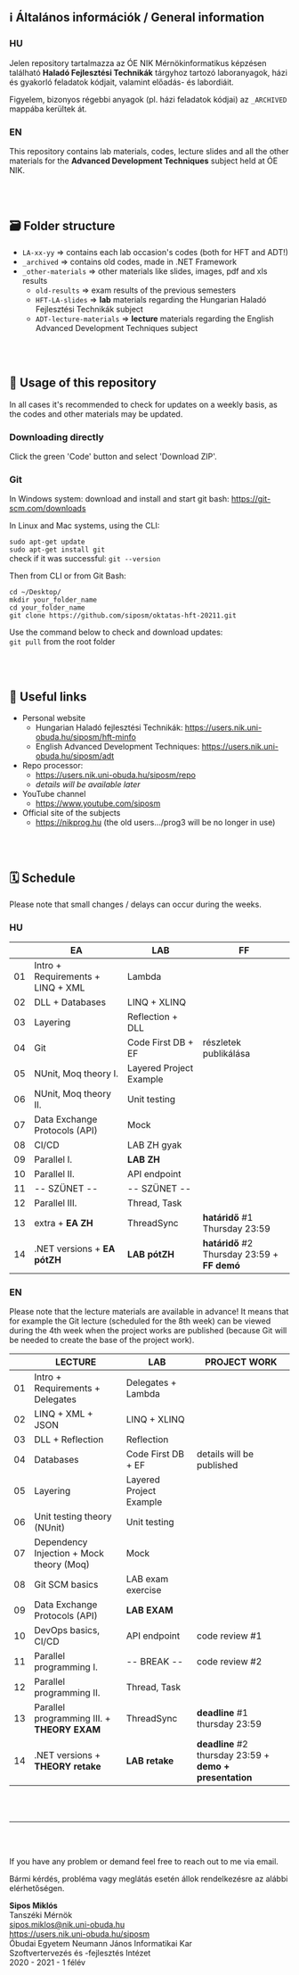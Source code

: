 ## ℹ️ Általános információk / General information

### HU
Jelen repository tartalmazza az ÓE NIK Mérnökinformatikus képzésen található **Haladó Fejlesztési Technikák** tárgyhoz tartozó laboranyagok, házi és gyakorló feladatok kódjait, valamint előadás- és labordiáit.

Figyelem, bizonyos régebbi anyagok (pl. házi feladatok kódjai) az `_ARCHIVED` mappába kerültek át.

### EN
This repository contains lab materials, codes, lecture slides and all the other materials for the **Advanced Development Techniques** subject held at ÓE NIK.

<br><br>

## 🗃 Folder structure
- `LA-xx-yy` => contains each lab occasion's codes (both for HFT and ADT!)
- `_archived` => contains old codes, made in .NET Framework
- `_other-materials` => other materials like slides, images, pdf and xls results
    - `old-results` => exam results of the previous semesters
    - `HFT-LA-slides` => **lab** materials regarding the Hungarian Haladó Fejlesztési Technikák subject
    - `ADT-lecture-materials` => **lecture** materials regarding the English Advanced Development Techniques subject

<br><br>

## 🔧 Usage of this repository
In all cases it's recommended to check for updates on a weekly basis, as the codes and other materials may be updated.

### Downloading directly
Click the green 'Code' button and select 'Download ZIP'.

### Git
In Windows system: download and install and start git bash: https://git-scm.com/downloads

In Linux and Mac systems, using the CLI:

`sudo apt-get update`\
`sudo apt-get install git`\
check if it was successful: `git --version`

Then from CLI or from Git Bash:

`cd ~/Desktop/`\
`mkdir your_folder_name`\
`cd your_folder_name`\
`git clone https://github.com/siposm/oktatas-hft-20211.git`

Use the command below to check and download updates:\
`git pull` from the root folder

<br><br>

## 🔗 Useful links
- Personal website
  - Hungarian Haladó fejlesztési Technikák: https://users.nik.uni-obuda.hu/siposm/hft-minfo
  - English Advanced Development Techniques: https://users.nik.uni-obuda.hu/siposm/adt
- Repo processor:
  - https://users.nik.uni-obuda.hu/siposm/repo
  - *details will be available later*
- YouTube channel
  - https://www.youtube.com/siposm
- Official site of the subjects
  - https://nikprog.hu (the old users.../prog3 will be no longer in use)

<br><br>

## 🗓 Schedule

Please note that small changes / delays can occur during the weeks.

### HU

|    | EA                                | LAB                                     | FF                                           |
| -- | --------------------------------- | --------------------------------------- | -------------------------------------------- |
| 01 | Intro + Requirements + LINQ + XML | Lambda                                  |                                              |
| 02 | DLL + Databases                   | LINQ + XLINQ                            |                                              |
| 03 | Layering                          | Reflection + DLL                        |                                              |
| 04 | Git                               | Code First DB + EF                      | részletek publikálása                        |
| 05 | NUnit, Moq theory I.              | Layered Project Example                 |                                              |
| 06 | NUnit, Moq theory II.             | Unit testing                            |                                              |
| 07 | Data Exchange Protocols (API)     | Mock                                    |                                              |
| 08 | CI/CD                             | LAB ZH gyak                             |                                              |
| 09 | Parallel I.                       | **LAB ZH**                              |                                              |
| 10 | Parallel II.                      | API endpoint                            |                                              |
| 11 | \-- SZÜNET --                     | \-- SZÜNET --                           |                                              |
| 12 | Parallel III.                     | Thread, Task                            |                                              |
| 13 | extra + **EA ZH**                 | ThreadSync                              | **határidő** #1 Thursday 23:59               |
| 14 | .NET versions + **EA pótZH**      | **LAB pótZH**                           | **határidő** #2 Thursday 23:59 + **FF demó** |


### EN

Please note that the lecture materials are available in advance! It means that for example the Git lecture (scheduled for the 8th week) can be viewed during the 4th week when the project works are published (because Git will be needed to create the base of the project work).

|    | LECTURE                                    | LAB                                     | PROJECT WORK                                            |
| -- | ------------------------------------------ | --------------------------------------- | ------------------------------------------------------- |
| 01 | Intro + Requirements + Delegates           | Delegates + Lambda                      |                                                         |
| 02 | LINQ + XML + JSON                          | LINQ + XLINQ                            |                                                         |
| 03 | DLL + Reflection                           | Reflection                              |                                                         |
| 04 | Databases                                  | Code First DB + EF                      | details will be published                               |
| 05 | Layering                                   | Layered Project Example                 |                                                         |
| 06 | Unit testing theory (NUnit)                | Unit testing                            |                                                         |
| 07 | Dependency Injection + Mock theory (Moq)   | Mock                                    |                                                         |
| 08 | Git SCM basics                             | LAB exam exercise                       |                                                         |
| 09 | Data Exchange Protocols (API)              | **LAB EXAM**                            |                                                         |
| 10 | DevOps basics, CI/CD                       | API endpoint                            | code review #1                                          |
| 11 | Parallel programming I.                    | \-- BREAK --                            | code review #2                                          |
| 12 | Parallel programming II.                   | Thread, Task                            |                                                         |
| 13 | Parallel programming III. + **THEORY EXAM**| ThreadSync                              | **deadline** #1 thursday 23:59                          |
| 14 | .NET versions + **THEORY retake**          | **LAB retake**                          | **deadline** #2 thursday 23:59 + **demo + presentation**|


<br><br>

---

<br><br>

If you have any problem or demand feel free to reach out to me via email.

Bármi kérdés, probléma vagy meglátás esetén állok rendelkezésre az alábbi elérhetőségen.

**Sipos Miklós**\
Tanszéki Mérnök\
sipos.miklos@nik.uni-obuda.hu\
https://users.nik.uni-obuda.hu/siposm \
Óbudai Egyetem Neumann János Informatikai Kar\
Szoftvertervezés és -fejlesztés Intézet\
2020 - 2021 - 1 félév
